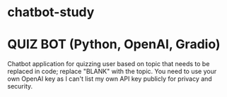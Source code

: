 # chatbot-study
# QUIZ BOT (Python, OpenAI, Gradio)

Chatbot application for quizzing user based on topic that needs to be replaced in code; replace "BLANK" with the topic.
You need to use your own OpenAI key as I can't list my own API key publicly for privacy and security.
